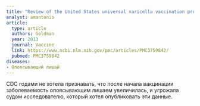 ```yaml
---
title: "Review of the United States universal varicella vaccination program: Herpes zoster incidence rates, cost-effectiveness, and vaccine efficacy based primarily on the Antelope Valley Varicella Active Surveillance Project data"
analyst: amantonio
article:
  type: article
  authors: Goldman
  year: 2013
  journal: Vaccine
  link: https://www.ncbi.nlm.nih.gov/pmc/articles/PMC3759842/
  pubmed: PMC3759842
diseases:
- Опоясывающий лишай
---
```


CDC годами не хотела признавать, что после начала вакцинации заболеваемость опоясывающим лишаем увеличилась, и угрожала судом исследователю, который хотел опубликовать эти данные.
